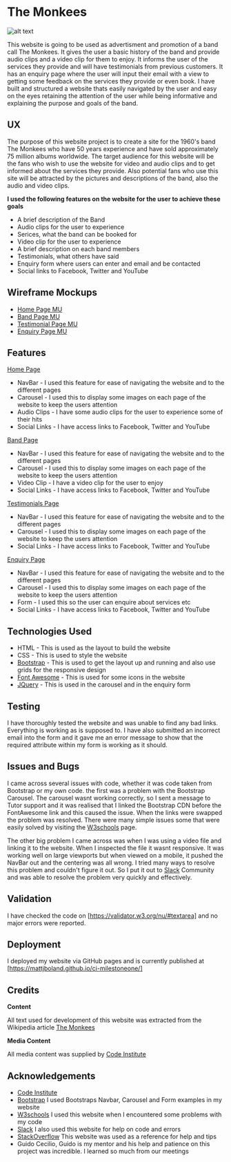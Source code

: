 # The Monkees

![alt text](https://github.com/mattjboland/ci-milestoneone/blob/master/images/monkees12.jpg)

This website is going to be used as advertisment and promotion of a band call The Monkees. It gives the user a basic history of the 
band and provide audio clips and a video clip for them to enjoy. It informs the user of the services they provide and will have 
testimonials from previous customers. It has an enquiry page where the user will input their email with a view to getting some
feedback on the services they provide or even book. I have built and structured a website thats easily navigated by the user and easy 
on the eyes retaining the attention of the user while being informative and explaining the purpose and goals of the band.

## UX

The purpose of this website project is to create a site for the 1960's band The Monkees who have 50 years experience and have sold 
approximately 75 million albums worldwide. The target audience for this website will be the fans who wish to use the website for 
video and audio clips and to get informed about the services they provide. Also potential fans who use this site will be attracted
by the pictures and descriptions of the band, also the audio and video clips.

**I used the following features on the website for the user to achieve these goals**

* A brief description of the Band
* Audio clips for the user to experience
* Serices, what the band can be booked for
* Video clip for the user to experience
* A brief description on each band members
* Testimonials, what others have said
* Enquiry form where users can enter and email and be contacted
* Social links to Facebook, Twitter and YouTube

## Wireframe Mockups

* [Home Page MU](https://github.com/mattjboland/ci-milestoneone/blob/master/wirefame-mockup/IMG_0486.jpg)
* [Band Page MU](https://github.com/mattjboland/ci-milestoneone/blob/master/wirefame-mockup/IMG_0487.jpg)
* [Testimonial Page MU](https://github.com/mattjboland/ci-milestoneone/blob/master/wirefame-mockup/IMG_0488.jpg)
* [Enquiry Page MU](https://github.com/mattjboland/ci-milestoneone/blob/master/wirefame-mockup/IMG_0489.jpg)

## Features

[Home Page](https://ci-milestoneone-mattjboland.c9users.io/index.html)

* NavBar - I used this feature for ease of navigating the website and to the different pages 
* Carousel - I used this to display some images on each page of the website to keep the users attention
* Audio Clips - I have some audio clips for the user to experience some of their hits
* Social Links - I have access links to Facebook, Twitter and YouTube

[Band Page](https://ci-milestoneone-mattjboland.c9users.io/band.html)

* NavBar - I used this feature for ease of navigating the website and to the different pages 
* Carousel - I used this to display some images on each page of the website to keep the users attention
* Video Clip - I have a video clip for the user to enjoy
* Social Links - I have access links to Facebook, Twitter and YouTube

[Testimonials Page](https://ci-milestoneone-mattjboland.c9users.io/testimonials.html)

* NavBar - I used this feature for ease of navigating the website and to the different pages 
* Carousel - I used this to display some images on each page of the website to keep the users attention
* Social Links - I have access links to Facebook, Twitter and YouTube

[Enquiry Page](https://ci-milestoneone-mattjboland.c9users.io/enquire.html)

* NavBar - I used this feature for ease of navigating the website and to the different pages 
* Carousel - I used this to display some images on each page of the website to keep the users attention
* Form - I used this so the user can enquire about services etc
* Social Links - I have access links to Facebook, Twitter and YouTube

## Technologies Used

* HTML - This is used as the layout to build the website
* CSS - This is used to style the website
* [Bootstrap](https://getbootstrap.com/) - This is used to get the layout up and running and also use grids for the responsive design
* [Font Awesome](https://fontawesome.com/) - This is used for some icons in the website
* [JQuery](https://jquery.com/) - This is used in the carousel and in the enquiry form

## Testing

I have thoroughly tested the website and was unable to find any bad links. Everything is working as is supposed to. I have also submitted 
an incorrect email into the form and it gave me an error message to show that the required attribute within my form is working as it should.


## Issues and Bugs

I came across several issues with code, whether it was code taken from Bootstrap or my own code. the first was a problem with the Bootstrap
Carousel. The carousel wasnt working correctly, so I sent a message to Tutor support and it was realised that I linked the Bootstrap CDN 
before the FontAwesome link and this caused the issue. When the links were swapped the problem was resolved. There were many simple issues
some that were easily solved by visiting the [W3schools](https://www.w3schools.com/) page.

The other big problem I came across was when I was using a video file and linking it to the website. When I inspected the file it wasnt responsive.
It was working well on large viewports but when viewed on a mobile, it pushed the NavBar out and the centering was all wrong. I tried many ways
to resolve this problem and couldn't figure it out. So I put it out to [Slack](https://slack.com/intl/en-ie/) Community and was able to resolve 
the problem very quickly and effectively.

## Validation

I have checked the code on [https://validator.w3.org/nu/#textarea] and no major errors were reported.

## Deployment

I deployed my website via GitHub pages and is currently published at [https://mattjboland.github.io/ci-milestoneone/]

## Credits

**Content**

All text used for development of this website was extracted from the Wikipedia article [The Monkees](https://en.wikipedia.org/wiki/The_Monkees)

**Media Content**

All media content was supplied by [Code Institute](https://github.com/Code-Institute-Org/project-assets)

## Acknowledgements

* [Code Institute](https://codeinstitute.net/)
* [Bootstrap](https://getbootstrap.com/) I used Bootstraps Navbar, Carousel and Form examples in my website
* [W3schools](https://www.w3schools.com/) I used this website when I encountered some problems with my code
* [Slack](https://slack.com/intl/en-ie/) I also used this website for help on code and errors
* [StackOverflow](https://stackoverflow.com/) This website was used as a reference for help and tips
* Guido Cecilio, Guido is my mentor and his help and patience on this project was incredible. I learned so much from our meetings


